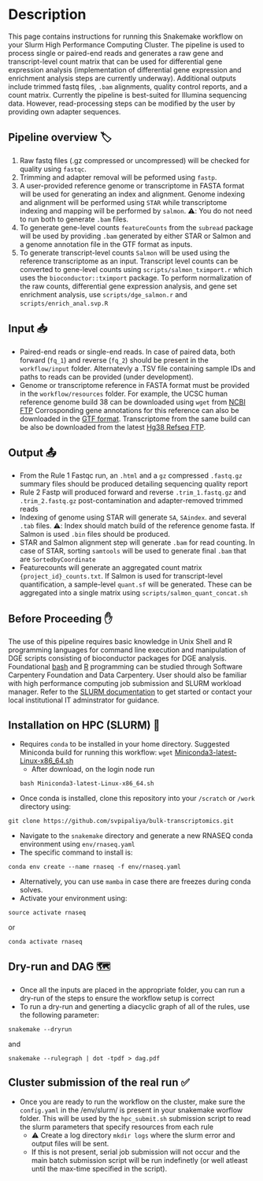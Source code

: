 # Description
This page contains instructions for running this Snakemake workflow on your Slurm High Performance Computing Cluster. The pipeline is used to process single or paired-end reads and generates a raw gene and transcript-level count matrix that can be used for differential gene expression analysis (implementation of differential gene expression and enrichment analysis steps are currently underway). Additional outputs include trimmed fastq files, `.bam` alignments, quality control reports, and a count matrix. 
Currently the pipeline is best-suited for Illumina sequencing data. However, read-processing steps can be modified by the user by providing own adapter sequences. 

## Pipeline overview :label:
1. Raw fastq files (.gz compressed or uncompressed) will be checked for quality using `fastqc`.
2. Trimming and adapter removal will be peformed using `fastp`.
3. A user-provided reference genome or transcriptome in FASTA format will be used for generating an index and alignment. Genome indexing and alignment will be performed using `STAR` while transcriptome indexing and mapping will be performed by `salmon`. ⚠️: You do not need to run both to generate `.bam` files. 
4. To generate gene-level counts `featureCounts` from the `subread` package will be used by providing `.bam` generated by either STAR or Salmon and a genome annotation file in the GTF format as inputs.
5. To generate transcript-level counts `Salmon` will be used using the reference transcriptome as an input. Transcript level counts can be converted to gene-level counts using `scripts/salmon_tximport.r` which uses the `bioconductor::tximport` package. 
To perform normalization of the raw counts, differential gene expression analysis, and gene set enrichment analysis, use `scripts/dge_salmon.r` and `scripts/enrich_anal.svp.R` 

## Input :inbox_tray:
- Paired-end reads or single-end reads. In case of paired data, both forward (`fq_1`) and reverse (`fq_2`) should be present in the `workflow/input` folder. Alternatevly a .TSV file containing sample IDs and paths to reads can be provided (under development).
- Genome or transcriptome reference in FASTA format must be provided in the `workflow/resources` folder. For example, the UCSC human reference genome build 38 can be downloaded using `wget` from [NCBI FTP](https://ftp.ncbi.nlm.nih.gov/genomes/all/GCA/000/001/405/GCA_000001405.15_GRCh38/seqs_for_alignment_pipelines.ucsc_ids/GCA_000001405.15_GRCh38_full_analysis_set.fna.gz) Corrosponding gene annotations for this reference can also be downloaded in the [GTF format](https://ftp.ncbi.nlm.nih.gov/genomes/all/GCA/000/001/405/GCA_000001405.15_GRCh38/seqs_for_alignment_pipelines.ucsc_ids/GCA_000001405.15_GRCh38_full_analysis_set.refseq_annotation.gtf.gz). Transcriptome from the same build can be also be downloaded from the latest [Hg38 Refseq FTP](https://ftp.ncbi.nlm.nih.gov/refseq/H_sapiens/annotation/GRCh38_latest/refseq_identifiers/GRCh38_latest_rna.fna.gz).

## Output :outbox_tray:
- From the Rule 1 Fastqc run, an `.html` and a `gz` compressed `.fastq.gz` summary files should be produced detailing sequencing quality report
- Rule 2 Fastp will produced forward and reverse `.trim_1.fastq.gz` and `.trim_2.fastq.gz` post-contamination and adapter-removed trimmed reads
- Indexing of genome using STAR will generate `SA`, `SAindex`. and several `.tab` files. ⚠️: Index should match build of the reference genome fasta. If Salmon is used `.bin` files should be produced.
- STAR and Salmon alignment step will generate `.bam` for read counting. In case of STAR, sorting `samtools` will be used to generate final `.bam` that are `SortedbyCoordinate`
- Featurecounts will generate an aggregated count matrix `{project_id}_counts.txt`. If Salmon is used for transcript-level quantification, a sample-level `quant.sf` will be generated. These can be aggregated into a single matrix using `scripts/salmon_quant_concat.sh`

## Before Proceeding :raised_hand:
The use of this pipeline requires basic knowledge in Unix Shell and R programming languages for command line execution and manipulation of DGE scripts consisting of bioconductor packages for DGE analysis. Foundational [bash](https://swcarpentry.github.io/shell-novice/) and [R](https://datacarpentry.org/genomics-r-intro/) programming can be studied through Software Carpentery Foundation and Data Carpentery.
User should also be familiar with high performance computing job submission and SLURM workload manager. Refer to the [SLURM documentation](https://slurm.schedmd.com/documentation.html) to get started or contact your local institutional IT adminstrator for guidance.  

## Installation on HPC (SLURM) :battery:
- Requires `conda` to be installed in your home directory. Suggested Miniconda build for running this workflow: `wget` [Miniconda3-latest-Linux-x86_64.sh](https://docs.conda.io/projects/conda/en/latest/user-guide/install/linux.html) 
  -   After download, on the login node run 
  ```
  bash Miniconda3-latest-Linux-x86_64.sh
  ```
 - Once conda is installed, clone this repository into your `/scratch` or `/work` directory using:
  ```
  git clone https://github.com/svpipaliya/bulk-transcriptomics.git
  ```
   -  Navigate to the `snakemake` directory and generate a new RNASEQ conda environment using `env/rnaseq.yaml`
   -  The specific command to install is: 
   ```
   conda env create --name rnaseq -f env/rnaseq.yaml
   ```
   - Alternatively, you can use `mamba` in case there are freezes during conda solves.
   -  Activate your environment using:
   ```
   source activate rnaseq
   ``` 
   or
   ```
   conda activate rnaseq
   ```

## Dry-run and DAG :world_map:
- Once all the inputs are placed in the appropriate folder, you can run a dry-run of the steps to ensure the workflow setup is correct
-   To run a dry-run and generting a diacyclic graph of all of the rules, use the following parameter:  
```
snakemake --dryrun
``` 
and
```
snakemake --rulegraph | dot -tpdf > dag.pdf
```

## Cluster submission of the real run :white_check_mark:
- Once you are ready to run the workflow on the cluster, make sure the `config.yaml` in the /env/slurm/ is present in your snakemake worflow folder. This will be used by the  `hpc_submit.sh` submission script to read the slurm parameters that specify resources from each rule
  - :warning: Create a log directory `mkdir logs` where the slurm error and output files will be sent.
   - If this is not present, serial job submission will not occur and the main batch submission script will be run indefinetly (or well atleast until the max-time specified in the script).

